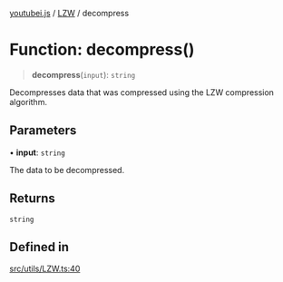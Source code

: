 [youtubei.js](../../../README.md) / [LZW](../README.md) / decompress

# Function: decompress()

> **decompress**(`input`): `string`

Decompresses data that was compressed using the LZW compression algorithm.

## Parameters

• **input**: `string`

The data to be decompressed.

## Returns

`string`

## Defined in

[src/utils/LZW.ts:40](https://github.com/LuanRT/YouTube.js/blob/4729016fb98e7045ee4043857be7eef780c01e35/src/utils/LZW.ts#L40)

